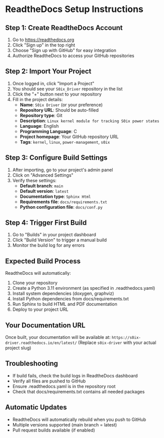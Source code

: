# ReadtheDocs Setup Instructions

## Step 1: Create ReadtheDocs Account
1. Go to https://readthedocs.org
2. Click "Sign up" in the top right
3. Choose "Sign up with GitHub" for easy integration
4. Authorize ReadtheDocs to access your GitHub repositories

## Step 2: Import Your Project
1. Once logged in, click "Import a Project"
2. You should see your `S0ix_Driver` repository in the list
3. Click the "+" button next to your repository
4. Fill in the project details:
   - **Name**: `S0ix Driver` (or your preference)
   - **Repository URL**: Should be auto-filled
   - **Repository type**: Git
   - **Description**: `Linux kernel module for tracking S0ix power states`
   - **Language**: English
   - **Programming Language**: C
   - **Project homepage**: Your GitHub repository URL
   - **Tags**: `kernel`, `linux`, `power-management`, `s0ix`

## Step 3: Configure Build Settings
1. After importing, go to your project's admin panel
2. Click on "Advanced Settings"
3. Verify these settings:
   - **Default branch**: `main`
   - **Default version**: `latest`
   - **Documentation type**: `Sphinx Html`
   - **Requirements file**: `docs/requirements.txt`
   - **Python configuration file**: `docs/conf.py`

## Step 4: Trigger First Build
1. Go to "Builds" in your project dashboard
2. Click "Build Version" to trigger a manual build
3. Monitor the build log for any errors

## Expected Build Process
ReadtheDocs will automatically:
1. Clone your repository
2. Create a Python 3.11 environment (as specified in .readthedocs.yaml)
3. Install system dependencies (doxygen, graphviz)
4. Install Python dependencies from docs/requirements.txt
5. Run Sphinx to build HTML and PDF documentation
6. Deploy to your project URL

## Your Documentation URL
Once built, your documentation will be available at:
`https://s0ix-driver.readthedocs.io/en/latest/`
(Replace `s0ix-driver` with your actual project slug)

## Troubleshooting
- If build fails, check the build logs in ReadtheDocs dashboard
- Verify all files are pushed to GitHub
- Ensure .readthedocs.yaml is in the repository root
- Check that docs/requirements.txt contains all needed packages

## Automatic Updates
- ReadtheDocs will automatically rebuild when you push to GitHub
- Multiple versions supported (main branch = latest)
- Pull request builds available (if enabled)
